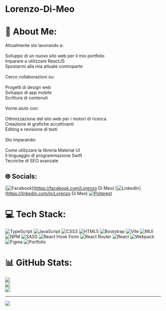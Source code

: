 # Lorenzo-Di-Meo

# 💫 About Me:
Attualmente sto lavorando a:<br><br>Sviluppo di un nuovo sito web per il mio portfolio<br>Imparare a utilizzare ReactJS <br>Spostarmi alla mia attuale controparte<br><br>Cerco collaborazioni su:<br><br>Progetti di design web<br>Sviluppo di app mobile<br>Scrittura di contenuti<br><br>Vorrei aiuto con:<br><br>Ottimizzazione del sito web per i motori di ricerca<br>Creazione di grafiche accattivanti<br>Editing e revisione di testi<br><br>Sto imparando:<br><br>Come utilizzare la libreria Material UI<br>Il linguaggio di programmazione Swift<br>Tecniche di SEO avanzate<br>


## 🌐 Socials:
[![Facebook](https://img.shields.io/badge/Facebook-%231877F2.svg?logo=Facebook&logoColor=white)](https://facebook.com/Lorenzo Di Meo) [![LinkedIn](https://img.shields.io/badge/LinkedIn-%230077B5.svg?logo=linkedin&logoColor=white)](https://linkedin.com/in/Lorenzo Di Meo) [![Pinterest](https://img.shields.io/badge/Pinterest-%23E60023.svg?logo=Pinterest&logoColor=white)](https://pinterest.com/Asphiixya) 

# 💻 Tech Stack:
![TypeScript](https://img.shields.io/badge/typescript-%23007ACC.svg?style=for-the-badge&logo=typescript&logoColor=white) ![JavaScript](https://img.shields.io/badge/javascript-%23323330.svg?style=for-the-badge&logo=javascript&logoColor=%23F7DF1E) ![CSS3](https://img.shields.io/badge/css3-%231572B6.svg?style=for-the-badge&logo=css3&logoColor=white) ![HTML5](https://img.shields.io/badge/html5-%23E34F26.svg?style=for-the-badge&logo=html5&logoColor=white) ![Bootstrap](https://img.shields.io/badge/bootstrap-%238511FA.svg?style=for-the-badge&logo=bootstrap&logoColor=white) ![Vite](https://img.shields.io/badge/vite-%23646CFF.svg?style=for-the-badge&logo=vite&logoColor=white) ![MUI](https://img.shields.io/badge/MUI-%230081CB.svg?style=for-the-badge&logo=mui&logoColor=white) ![NPM](https://img.shields.io/badge/NPM-%23CB3837.svg?style=for-the-badge&logo=npm&logoColor=white) ![SASS](https://img.shields.io/badge/SASS-hotpink.svg?style=for-the-badge&logo=SASS&logoColor=white) ![React Hook Form](https://img.shields.io/badge/React%20Hook%20Form-%23EC5990.svg?style=for-the-badge&logo=reacthookform&logoColor=white) ![React Router](https://img.shields.io/badge/React_Router-CA4245?style=for-the-badge&logo=react-router&logoColor=white) ![React](https://img.shields.io/badge/react-%2320232a.svg?style=for-the-badge&logo=react&logoColor=%2361DAFB) ![Webpack](https://img.shields.io/badge/webpack-%238DD6F9.svg?style=for-the-badge&logo=webpack&logoColor=black) ![Figma](https://img.shields.io/badge/figma-%23F24E1E.svg?style=for-the-badge&logo=figma&logoColor=white) ![Portfolio](https://img.shields.io/badge/Portfolio-%23000000.svg?style=for-the-badge&logo=firefox&logoColor=#FF7139)
# 📊 GitHub Stats:
![](https://github-readme-stats.vercel.app/api?username=LorenzoDiM&theme=radical&hide_border=false&include_all_commits=false&count_private=false)<br/>
![](https://github-readme-streak-stats.herokuapp.com/?user=LorenzoDiM&theme=radical&hide_border=false)<br/>
![](https://github-readme-stats.vercel.app/api/top-langs/?username=LorenzoDiM&theme=radical&hide_border=false&include_all_commits=false&count_private=false&layout=compact)

---
[![](https://visitcount.itsvg.in/api?id=LorenzoDiM&icon=0&color=0)](https://visitcount.itsvg.in)

<!-- Proudly created with GPRM ( https://gprm.itsvg.in ) -->
